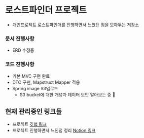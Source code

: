 # 로스트파인더 프로젝트 
 - 개인프로젝트 로스트파인더를 진행하면서 느꼈던 점을 모아두는 저장소

### 문서 진행사항
 - ERD 수정중 
### 코드 진행사항 
- 기본 MVC 구현 완료
- DTO 구현, Mapstruct Mapper 적용
- Spring image S3업로드
  - S3 bucket에 대한 개념과 데이터 보안 알아보는 중 👀


## 현재 관리중인 링크들
- 프로젝트 [깃헙 링크](https://github.com/Gloom-shin/LostFinder-Bulletin-Board)
- 프로젝트 진행하면서 느낀점 정리 [Notion 링크](https://rare-fire-f1c.notion.site/34a353dcc2f14479b84f72e5e90453c5)

